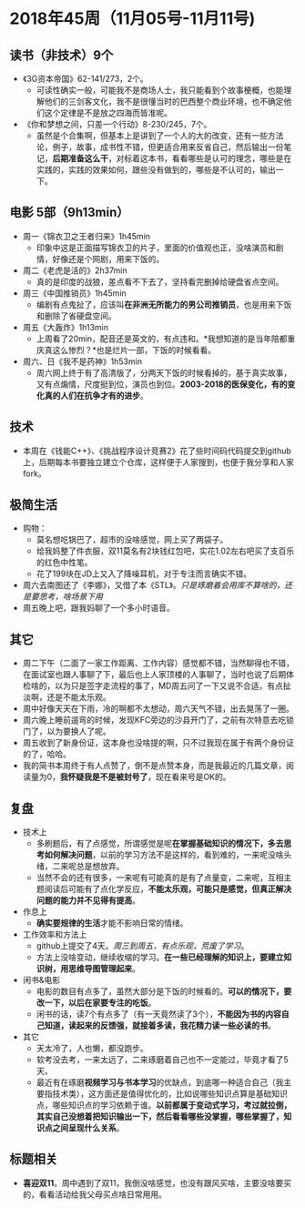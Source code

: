 # 2018年45周（11月05号-11月11号)

## 读书（非技术）9个

+ 《3G资本帝国》62-141/273，2个。
  + 可读性确实一般，可能我不是商场人士，我只能看到个故事梗概，也能理解他们的三剑客文化，我不是很懂当时的巴西整个商业环境，也不确定他们这个定律是不是放之四海而皆准呢。
+ 《你和梦想之间，只差一个行动》8-230/245，7个。
  + 虽然是个合集啊，但基本上是讲到了一个人的大的改变，还有一些方法论，例子，故事，成书性不错，但更适合用来反省自己，然后输出一份笔记，**后期准备这么干**，对标着这本书，看看哪些是认可的理念，哪些是在实践的，实践的效果如何，跟些没有做到的，哪些是不认可的，输出一下。

## 电影 5部（9h13min）

+ 周一《锦衣卫之王者归来》1h45min
  + 印象中这是正面描写锦衣卫的片子，里面的价值观也正，没啥演员和剧情，好像还是个网剧，用来下饭的。
+ 周二《老虎是活的》2h37min
  + 真的是印度的战狼，差点看不下去了，坚持看完删掉给硬盘省点空间。
+ 周三《中国推销员》1h45min
  + 编剧有点鬼扯了，应该叫**在非洲无所能力的男公司推销员**，也是用来下饭和删除了省硬盘空间。
+ 周五《大轰炸》1h13min
  + 上周看了20min，配音还是英文的，有点违和。*我想知道的是当年陪都重庆真这么惨烈？*也是烂片一部，下饭的时候看看。
+ 周六、日《我不是药神》1h53min
  + 周六网上终于有了高清版了，分两天下饭的时候看掉的，基于真实故事，又有点煽情，尺度挺到位，演员也到位。**2003-2018的医保变化，有的变化真的人们在抗争才有的进步**。

## 技术

+ 本周在《钱能C++》、《挑战程序设计竞赛2》花了些时间码代码提交到github上，后期每本书要独立建立个仓库，这样便于人家搜到，也便于我分享和人家fork。

## 极简生活

+ 购物：
  + 莫名想吃锅巴了，超市的没啥感觉，网上买了两袋子。
  + 给我妈整了件衣服，双11莫名有2块钱红包吧，实花1.02左右吧买了支百乐的红色中性笔。
  + 花了199块在JD上又入了降噪耳机，对于专注而言确实不错。
+ 周六去南图还了《李娜》，又借了本《STL》。*只是琢磨着会用库不算啥的，还是要思考，啥场景下用*
+ 周五晚上吧，跟我妈聊了一个多小时语音。

## 其它

+ 周二下午（二面了一家工作距离、工作内容）感觉都不错，当然聊得也不错，在面试室也跟人事聊了下，最后也上人家顶楼的人事聊了，当时也说了后期体检啥的，以为只是签字走流程的事了，MD周五问了一下又说不合适，有点扯淡啊，还是不能太乐观。
+ 周中好像天天在下雨，冷的啊都不太想动，周六天气不错，出去晃荡了一圈。
+ 周六晚上睡前遛弯的时候，发现KFC旁边的沙县开门了，之前有次特意去吃锁门了，以为要换人了呢。
+ 周五收到了新身份证，这本身也没啥提的啊，只不过我现在属于有两个身份证的了，哈哈。
+ 我的简书本周终于有人点赞了，倒不是点赞本身，而是我最近的几篇文章，阅读量为0，**我怀疑我是不是被封号了**，现在看来号是OK的。

## 复盘

+ 技术上
  + 多刷题后，有了点感觉，所谓感觉是呢**在掌握基础知识的情况下，多去思考如何解决问题**，以前的学习方法不是这样的，看到难的，一来呢没啥头绪，二来呢总是想放弃。
  + 当然不会的还有很多，一来呢有可能真的是有了点量变，二来呢，互相主题阅读后可能有了点化学反应，**不能太乐观，可能只是感觉，但真正解决问题的能力并不见得有提高**。
+ 作息上
  + **确实要规律的生活**才能不影响日常的情绪。
+ 工作效率和方法上
  + github上提交了4天。*周三到周五，有点乐观，荒废了学习*。
  + 方法上没啥变动，继续收缩的学习。**在一些已经理解的知识上，要建立知识树，用思维导图管理起来**。
+ 闲书&电影
  + 电影的数目有点多了，虽然大部分是下饭的时候看的。**可以的情况下，要改一下，以后在家要专注的吃饭**。
  + 闲书的话，读7个有点多了（有一天竟然读了3个），**不能因为书的内容自己知道，读起来的反馈强，就接着多读，我花精力读一些必读的书**。
+ 其它
  + 天太冷了，人也懒，都没跑步。
  + 软考没去考，一来太远了，二来琢磨着自己也不一定能过，毕竟才看了5天。
  + 最近有在琢磨**视频学习与书本学习**的优缺点，到底哪一种适合自己（我主要指技术类），这方面还是值得优化的，比如说哪些知识点算是基础知识点，哪些知识点的学习依赖于谁。**以前都属于变动式学习，考过就拉倒，其实自己没想着把知识输出一下，然后看看哪些没掌握，哪些掌握了，知识点之间呈现什么关系**。

## 标题相关

+ **喜迎双11**。周中遇到了双11，我倒没啥感觉，也没有跟风买啥，主要没啥要买的，看看活动给我父母买点啥日常用用。
